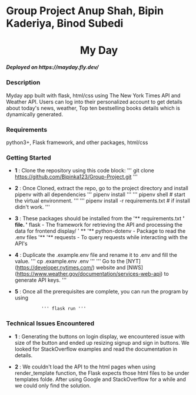 # Group Project Anup Shah, Bipin Kaderiya, Binod Subedi

<h1 align = "center" > My Day </h1>

<h5 target = "_blank"> Deployed on https://mayday.fly.dev/ </h5>


### Description
Myday app built with flask, html/css using The New York Times API and Weather API. Users can log into their personalized account to get details about today's news, weather, Top ten bestselling books details which is dynamically generated.

### Requirements
python3+, Flask framework, and other packages, html/css

### Getting Started

* **1** : Clone the repository using this code block:
                ''' git clone https://github.com/Bipinka123/Group-Project.git '''

* **2** : Once Cloned, extract the repo, go to the project directory and install pipenv with all dependencies
                ''' pipenv install  '''
                ''' pipenv shell   # start the virtual environment. '''
                ''' pipenv install -r requirements.txt # if install didn't work. ''' 

* **3** : These packages should be installed from the '** requirements.txt **' file.
            '** flask - The framework for retrieving the API and processing the data for frontend display/ ' **
            '** python-dotenv - Package to read the  .env files '**
            '** requests - To query requests while interacting with the API's 

* **4** : Duplicate the .example.env file and rename it to .env and fill the value. 
                ''' cp .example.env .env '''
                ''' Go to the [NYT] (https://developer.nytimes.com/) website and [NWS] (https://www.weather.gov/documentation/services-web-api) to generate  API keys. '''

* **5** : Once all the prerequisites are complete, you can run the program by using 

                ''' flask run '''

### Technical Issues Encountered 


* **1** : Generating the buttons on login display, we encountered issue with size of the button and ended up resizing signup and sign in buttons. We looked for StackOverflow examples and read the documentation in details.


* **2** : We couldn't load the API to the html pages when using render_template function, the Flask expects those html files to be under templates folde. After using Google and StackOverflow for a while and we could only find the solution.








